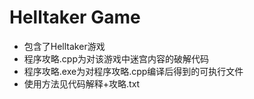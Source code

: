 # Helltaker Game
- 包含了Helltaker游戏
- 程序攻略.cpp为对该游戏中迷宫内容的破解代码
- 程序攻略.exe为对程序攻略.cpp编译后得到的可执行文件
- 使用方法见代码解释+攻略.txt
